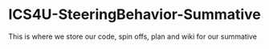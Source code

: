# ICS4U-SteeringBehavior-Summative
This is where we store our code, spin offs, plan and wiki for our summative
